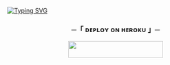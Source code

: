 
[![Typing SVG](https://readme-typing-svg.herokuapp.com/?lines=WELCOME+TO+sonaa+MUSIC)](https://github.com/code663/Angel)



</p>

<h3 align="center">
    ─「 ᴅᴇᴩʟᴏʏ ᴏɴ ʜᴇʀᴏᴋᴜ 」─
</h3>

<p align="center"><a href="https://dashboard.heroku.com/new?template=https://github.com/code663/Angel"> <img src="https://img.shields.io/badge/Deploy%20On%20Heroku-00FF00?style=for-the-badge&logo=heroku" width="220" height="38.45"/></a></p>

<h3 align="center">
